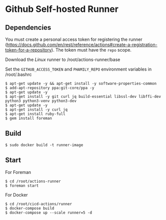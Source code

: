 # Github Self-hosted Runner

## Dependencies

You must create a personal access token for registering the runner (https://docs.github.com/en/rest/reference/actions#create-a-registration-token-for-a-repository). The token must have the `repo` scope.

Download the *Linux* runner to /root/actions-runner/base

Set the `GITHUB_ACCESS_TOKEN` and `PHAMILY_REPO` environment variables in /root/.bashrc

```
$ apt-get update -y && apt-get install -y software-properties-common
$ add-apt-repository ppa:git-core/ppa -y
$ apt-get update -y 
$ apt-get install -y git curl jq build-essential libssl-dev libffi-dev python3 python3-venv python3-dev
$ apt-get update -y
$ apt-get install -y curl jq
$ apt-get install ruby-full
$ gem install foreman
```

## Build

```
$ sudo docker build -t runner-image
```

## Start

For Foreman

```
$ cd /root/actions-runner
$ foreman start
```

For Docker
```
$ cd /root/cicd-actions/runner
$ docker-compose build
$ docker-compose up --scale runner=5 -d
```